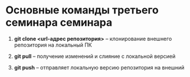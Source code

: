 # Основные команды третьего семинара семинара

1. **git clone <url-адрес репозитория>** – клонирование внешнего репозитория на локальный ПК

2. **git pull** – получение изменений и слияние с локальной версией

3. **git push** – отправляет локальную версию репозитория на внешний

